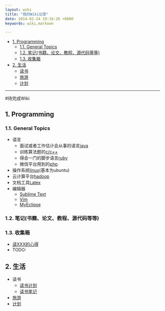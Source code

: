 ```yaml
---
layout: wiki
title: "我的Wiki记录"
date: 2014-02-24 19:16:26 +0800
keywords: wiki,markown

---
```



*   [1. Programming](#toc_1.1)
    *   [1.1. General Topics](#toc_1.1.1)
    *   [1.2. 笔记(书籍、论文、教程、源代码等等)](#toc_1.1.2)
    *   [1.3. 收集箱](#toc_1.1.3)
*   [2. 生活](#toc_1.2)
    *   [读书](#toc_1.2)
    *   [旅游](#toc_1.2)
    *   [计划](#toc_1.2)

* * *
</div>
<div class="neirong">


#待完成Wiki


<h2 id="toc_1.1">1. Programming</h2>
<h3 id="toc_1.1.1">1.1. General Topics</h3>

*   语言
    *   面试或者工作估计会从事的语言[java](#)
    *   训练算法题的[c/c++](#)
    *   得会一门的脚步语言[ruby](#)
    *   微信平台用到的[php](#)
*   操作系统[linux](#)(基本为ubuntu)
*   云计算平台[hadoop](#)
*   文档工具[Latex](#)
*   编辑器
    *   [Sublime Text](#)
    *   [Vim](#)
    *   [MyEclipse](#)


<h3 id="toc_1.1.2">1.2. 笔记(书籍、论文、教程、源代码等等)</h3>


<h3 id="toc_1.1.3">1.3. 收集箱</h3>

*   [读XXX的心得]() 
*   <span class="todo">TODO: 


<h2 id="toc_1.2">2. 生活</h2>

*   读书
    *   [读书计划](#)
    *   [读书笔记](http://www.unkeltao.com/blog/categories/du-shu-bi-ji/)
*   [旅游](#)
*   [计划](#)

